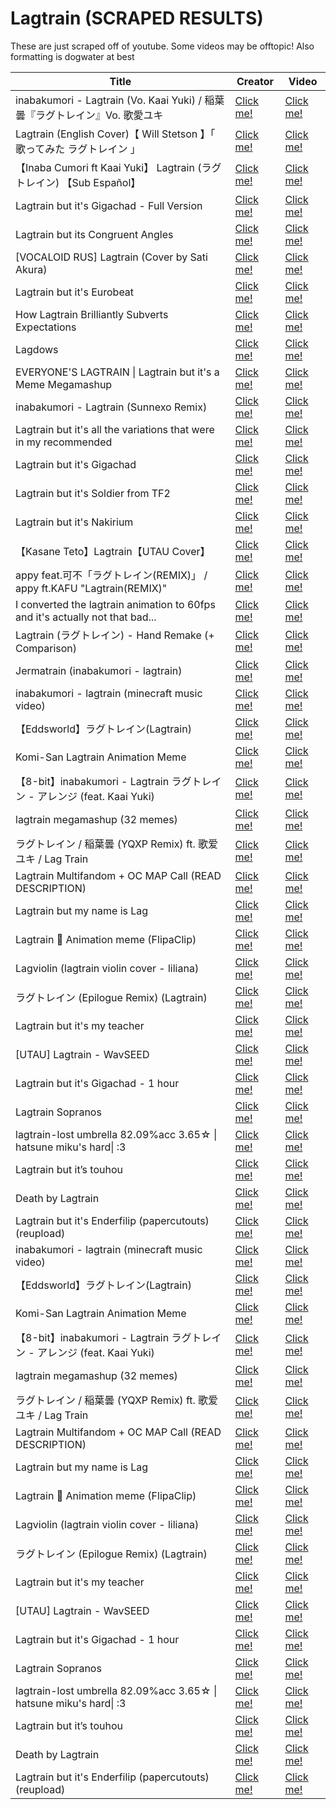 # Lagtrain (SCRAPED RESULTS) 

These are just scraped off of youtube. Some videos may be offtopic! Also formatting is dogwater at best

| Title             | Creator                     | Video                                        |
| ----------------- | --------------------------- | -------------------------------------------- |
| inabakumori \- Lagtrain (Vo. Kaai Yuki) / 稲葉曇『ラグトレイン』Vo. 歌愛ユキ | [Click me!](https://youtube.com/channel/UCNElM45JypxqAR73RoUQ10g) | [Click me!](https://youtube.com/watch?v=UnIhRpIT7nc) |
| Lagtrain (English Cover)【 Will Stetson 】「 歌ってみた ラグトレイン 」 | [Click me!](https://youtube.com/channel/UCe82o8G7z0bFXI2U092nteA) | [Click me!](https://youtube.com/watch?v=BEnZ0VgQAXw) |
| 【Inaba Cumori ft Kaai Yuki】 Lagtrain (ラグトレイン) 【Sub Español】 | [Click me!](https://youtube.com/channel/UCha0A5t1rxwbhkUqbu9LsuQ) | [Click me!](https://youtube.com/watch?v=43n7pyiWoWY) |
| Lagtrain but it's Gigachad \- Full Version | [Click me!](https://youtube.com/channel/UCTidwwqSD4tga7IrYUV21dw) | [Click me!](https://youtube.com/watch?v=of4A5Cw7L7c) |
| Lagtrain but its Congruent Angles | [Click me!](https://youtube.com/channel/UCHToH1x-5I-4PrYsC2fH1Xw) | [Click me!](https://youtube.com/watch?v=JbciZAlYUt0) |
| [VOCALOID RUS] Lagtrain (Cover by Sati Akura) | [Click me!](https://youtube.com/channel/UCFj0cD6Bk53XQzAIydxdO_w) | [Click me!](https://youtube.com/watch?v=RRv6s_ChTw4) |
| Lagtrain but it's Eurobeat | [Click me!](https://youtube.com/channel/UC2Ktf8gxmdQ0yvLRfEOZUpw) | [Click me!](https://youtube.com/watch?v=eCyQc7_rUfc) |
| How Lagtrain Brilliantly Subverts Expectations | [Click me!](https://youtube.com/channel/UCrnSO-YDXZPnS4CFQcBhWiQ) | [Click me!](https://youtube.com/watch?v=2W0q38RSlIc) |
| Lagdows | [Click me!](https://youtube.com/channel/UCMcosfuWmM3ygX2J7PeZr1A) | [Click me!](https://youtube.com/watch?v=TzvJ6mvGWMs) |
| EVERYONE'S LAGTRAIN \| Lagtrain but it's a Meme Megamashup | [Click me!](https://youtube.com/channel/UCVc97-8kjJSWea992t_YKqw) | [Click me!](https://youtube.com/watch?v=eEd77Sh6Rmo) |
| inabakumori \- Lagtrain (Sunnexo Remix) | [Click me!](https://youtube.com/channel/UCXhT0cnAVlZ2htMuG5vg4fw) | [Click me!](https://youtube.com/watch?v=STOJ91_aNsY) |
| Lagtrain but it's all the variations that were in my recommended | [Click me!](https://youtube.com/channel/UCin0tc5u5LlUfuoDML2hPyg) | [Click me!](https://youtube.com/watch?v=QwO5e01cca0) |
| Lagtrain but it's Gigachad | [Click me!](https://youtube.com/channel/UCTidwwqSD4tga7IrYUV21dw) | [Click me!](https://youtube.com/watch?v=eHD5JaiHRa4) |
| Lagtrain but it's Soldier from TF2 | [Click me!](https://youtube.com/channel/UCWCY_L5Y81rTi2LunvNrsuw) | [Click me!](https://youtube.com/watch?v=yqFc_RXXjOQ) |
| Lagtrain but it's Nakirium | [Click me!](https://youtube.com/channel/UCsyA0SGTFgiJ8S2qV0-VDbA) | [Click me!](https://youtube.com/watch?v=uXfvOqNAmik) |
| 【Kasane Teto】Lagtrain【UTAU Cover】 | [Click me!](https://youtube.com/channel/UCpToE5VBKZOPYev0llwFvOw) | [Click me!](https://youtube.com/watch?v=KHNC0TD8Mpo) |
| appy feat.可不「ラグトレイン(REMIX)」 / appy ft.KAFU "Lagtrain(REMIX)" | [Click me!](https://youtube.com/channel/UCzfqtSPm7OK8bM_A-90Bhhw) | [Click me!](https://youtube.com/watch?v=1o7cd69k5l0) |
| I converted the lagtrain animation to 60fps and it's actually not that bad... | [Click me!](https://youtube.com/channel/UCx3BWUH8KuOoRgEcxp8yv-w) | [Click me!](https://youtube.com/watch?v=Ea00TDb5duM) |
| Lagtrain (ラグトレイン) \- Hand Remake (+ Comparison) | [Click me!](https://youtube.com/channel/UCTiMdlnxXfj8gDbtz2YnThw) | [Click me!](https://youtube.com/watch?v=G--rBvsgohA) |
| Jermatrain (inabakumori \- lagtrain) | [Click me!](https://youtube.com/channel/UCI7YwETcAQl63iOXZ2CeEVg) | [Click me!](https://youtube.com/watch?v=D6SeNBm_US8) |
| inabakumori \- lagtrain (minecraft music video) | [Click me!](https://youtube.com/channel/UCBg2QILpoTjJ3I9niQVWMDw) | [Click me!](https://youtube.com/watch?v=1Dgej9NTtcU) |
| 【Eddsworld】ラグトレイン(Lagtrain) | [Click me!](https://youtube.com/channel/UCvayBe78ot2IqOGf7JOLmJw) | [Click me!](https://youtube.com/watch?v=oHSsH8KZWvg) |
| Komi\-San Lagtrain Animation Meme | [Click me!](https://youtube.com/channel/UC_ZBiTcqrb6zL_OhQ1dYtmg) | [Click me!](https://youtube.com/watch?v=jwwemdBKdW4) |
| 【8\-bit】inabakumori - Lagtrain ラグトレイン - アレンジ (feat. Kaai Yuki) | [Click me!](https://youtube.com/channel/UCglNOXTGY2dj3BFNUOkKPnA) | [Click me!](https://youtube.com/watch?v=c0KzbOTaZPg) |
| lagtrain megamashup (32 memes) | [Click me!](https://youtube.com/channel/UCQmyT-kMKHbjLoZbjTZitcg) | [Click me!](https://youtube.com/watch?v=U5IFa6CI3N8) |
| ラグトレイン / 稲葉曇 (YQXP Remix) ft. 歌爱ユキ / Lag Train | [Click me!](https://youtube.com/channel/UCJMLpzIQah8ErPu-YiGw7Uw) | [Click me!](https://youtube.com/watch?v=dZofPWeR_7I) |
| Lagtrain Multifandom + OC MAP Call (READ DESCRIPTION) | [Click me!](https://youtube.com/channel/UCDV5MJ2J4cyf_ccRK5r4p3Q) | [Click me!](https://youtube.com/watch?v=IImsJbzYafw) |
| Lagtrain but my name is Lag | [Click me!](https://youtube.com/channel/UC49xG8JnfeUHviCMWaLqxXw) | [Click me!](https://youtube.com/watch?v=sLEUz2rkirs) |
| Lagtrain 🚂 Animation meme (FlipaClip) | [Click me!](https://youtube.com/channel/UCjuYwdCcWpfriWSQh0xrfEQ) | [Click me!](https://youtube.com/watch?v=4pCDBmvpRwQ) |
| Lagviolin (lagtrain violin cover \- liliana) | [Click me!](https://youtube.com/channel/UCB-lZsYQPsIYTE_GXGGqnVA) | [Click me!](https://youtube.com/watch?v=20glgWM98n8) |
| ラグトレイン (Epilogue Remix) (Lagtrain) | [Click me!](https://youtube.com/channel/UCHcaVoQO1ZKNNq-StVt0KVg) | [Click me!](https://youtube.com/watch?v=DWUKm1aOnjE) |
| Lagtrain but it's my teacher | [Click me!](https://youtube.com/channel/UCMLOAbLugFFZi1DwM8WkarQ) | [Click me!](https://youtube.com/watch?v=VxUVANfhdl8) |
| [UTAU] Lagtrain \- WavSEED | [Click me!](https://youtube.com/channel/UCtaKm4JMfLrz9c02ibg2wGQ) | [Click me!](https://youtube.com/watch?v=TFw9O-fbssY) |
| Lagtrain but it's Gigachad  \- 1 hour | [Click me!](https://youtube.com/channel/UCX2_jyOLlTnOYPWW98t9WLg) | [Click me!](https://youtube.com/watch?v=lY22fDcJUB4) |
| Lagtrain Sopranos | [Click me!](https://youtube.com/channel/UCKkPGlUOOcHcq6KP-GJneCA) | [Click me!](https://youtube.com/watch?v=xFLh5nR72yo) |
| lagtrain\-lost umbrella 82.09%acc  3.65☆ \| hatsune miku's hard\| :3 | [Click me!](https://youtube.com/channel/UCzxNZEbqEqfzX_ZO4ycnUTA) | [Click me!](https://youtube.com/watch?v=Q3xScKBy-6M) |
| Lagtrain but it’s touhou | [Click me!](https://youtube.com/channel/UCcrUANb6VkLZjnvHcF72SWQ) | [Click me!](https://youtube.com/watch?v=CHyFC257jtQ) |
| Death by Lagtrain | [Click me!](https://youtube.com/channel/UCHJZCfZarWA-NGQgk8DV95g) | [Click me!](https://youtube.com/watch?v=CUtYjmtN66c) |
| Lagtrain but it's Enderfilip (papercutouts)(reupload) | [Click me!](https://youtube.com/channel/UCGUb7GqJoXHCpP9hV7noDiQ) | [Click me!](https://youtube.com/watch?v=VNmurzn_7fQ) |
| inabakumori \- lagtrain (minecraft music video) | [Click me!](https://youtube.com/channel/UCBg2QILpoTjJ3I9niQVWMDw) | [Click me!](https://youtube.com/watch?v=1Dgej9NTtcU) |
| 【Eddsworld】ラグトレイン(Lagtrain) | [Click me!](https://youtube.com/channel/UCvayBe78ot2IqOGf7JOLmJw) | [Click me!](https://youtube.com/watch?v=oHSsH8KZWvg) |
| Komi\-San Lagtrain Animation Meme | [Click me!](https://youtube.com/channel/UC_ZBiTcqrb6zL_OhQ1dYtmg) | [Click me!](https://youtube.com/watch?v=jwwemdBKdW4) |
| 【8\-bit】inabakumori - Lagtrain ラグトレイン - アレンジ (feat. Kaai Yuki) | [Click me!](https://youtube.com/channel/UCglNOXTGY2dj3BFNUOkKPnA) | [Click me!](https://youtube.com/watch?v=c0KzbOTaZPg) |
| lagtrain megamashup (32 memes) | [Click me!](https://youtube.com/channel/UCQmyT-kMKHbjLoZbjTZitcg) | [Click me!](https://youtube.com/watch?v=U5IFa6CI3N8) |
| ラグトレイン / 稲葉曇 (YQXP Remix) ft. 歌爱ユキ / Lag Train | [Click me!](https://youtube.com/channel/UCJMLpzIQah8ErPu-YiGw7Uw) | [Click me!](https://youtube.com/watch?v=dZofPWeR_7I) |
| Lagtrain Multifandom + OC MAP Call (READ DESCRIPTION) | [Click me!](https://youtube.com/channel/UCDV5MJ2J4cyf_ccRK5r4p3Q) | [Click me!](https://youtube.com/watch?v=IImsJbzYafw) |
| Lagtrain but my name is Lag | [Click me!](https://youtube.com/channel/UC49xG8JnfeUHviCMWaLqxXw) | [Click me!](https://youtube.com/watch?v=sLEUz2rkirs) |
| Lagtrain 🚂 Animation meme (FlipaClip) | [Click me!](https://youtube.com/channel/UCjuYwdCcWpfriWSQh0xrfEQ) | [Click me!](https://youtube.com/watch?v=4pCDBmvpRwQ) |
| Lagviolin (lagtrain violin cover \- liliana) | [Click me!](https://youtube.com/channel/UCB-lZsYQPsIYTE_GXGGqnVA) | [Click me!](https://youtube.com/watch?v=20glgWM98n8) |
| ラグトレイン (Epilogue Remix) (Lagtrain) | [Click me!](https://youtube.com/channel/UCHcaVoQO1ZKNNq-StVt0KVg) | [Click me!](https://youtube.com/watch?v=DWUKm1aOnjE) |
| Lagtrain but it's my teacher | [Click me!](https://youtube.com/channel/UCMLOAbLugFFZi1DwM8WkarQ) | [Click me!](https://youtube.com/watch?v=VxUVANfhdl8) |
| [UTAU] Lagtrain \- WavSEED | [Click me!](https://youtube.com/channel/UCtaKm4JMfLrz9c02ibg2wGQ) | [Click me!](https://youtube.com/watch?v=TFw9O-fbssY) |
| Lagtrain but it's Gigachad  \- 1 hour | [Click me!](https://youtube.com/channel/UCX2_jyOLlTnOYPWW98t9WLg) | [Click me!](https://youtube.com/watch?v=lY22fDcJUB4) |
| Lagtrain Sopranos | [Click me!](https://youtube.com/channel/UCKkPGlUOOcHcq6KP-GJneCA) | [Click me!](https://youtube.com/watch?v=xFLh5nR72yo) |
| lagtrain\-lost umbrella 82.09%acc  3.65☆ \| hatsune miku's hard\| :3 | [Click me!](https://youtube.com/channel/UCzxNZEbqEqfzX_ZO4ycnUTA) | [Click me!](https://youtube.com/watch?v=Q3xScKBy-6M) |
| Lagtrain but it’s touhou | [Click me!](https://youtube.com/channel/UCcrUANb6VkLZjnvHcF72SWQ) | [Click me!](https://youtube.com/watch?v=CHyFC257jtQ) |
| Death by Lagtrain | [Click me!](https://youtube.com/channel/UCHJZCfZarWA-NGQgk8DV95g) | [Click me!](https://youtube.com/watch?v=CUtYjmtN66c) |
| Lagtrain but it's Enderfilip (papercutouts)(reupload) | [Click me!](https://youtube.com/channel/UCGUb7GqJoXHCpP9hV7noDiQ) | [Click me!](https://youtube.com/watch?v=VNmurzn_7fQ) |